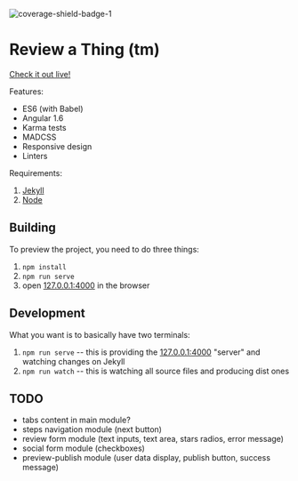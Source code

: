 ![coverage-shield-badge-1](https://img.shields.io/badge/coverage-93.43%25-brightgreen.svg)

# Review a Thing (tm)

[Check it out live!](http://review-a-thing.smutnyleszek.com/)

Features:

- ES6 (with Babel)
- Angular 1.6
- Karma tests
- MADCSS
- Responsive design
- Linters

Requirements:

1. [Jekyll](http://jekyllrb.com/)
2. [Node](https://nodejs.org)

## Building

To preview the project, you need to do three things:

1. `npm install`
2. `npm run serve`
3. open [127.0.0.1:4000](http://127.0.0.1:4000/) in the browser

## Development

What you want is to basically have two terminals:

1. `npm run serve` -- this is providing the [127.0.0.1:4000](http://127.0.0.1:4000/) "server" and watching changes on Jekyll
2. `npm run watch` -- this is watching all source files and producing dist ones

## TODO

- tabs content in main module?
- steps navigation module (next button)
- review form module (text inputs, text area, stars radios, error message)
- social form module (checkboxes)
- preview-publish module (user data display, publish button, success message)
